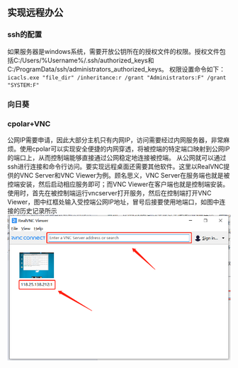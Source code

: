 ## 实现远程办公
### ssh的配置
如果服务器是windows系统，需要开放公钥所在的授权文件的权限。授权文件包括C:/Users/%Username%/.ssh/authorized_keys和C:/ProgramData/ssh/administrators_authorized_keys。
权限设置命令如下：
`icacls.exe "file_dir" /inheritance:r /grant "Administrators:F" /grant "SYSTEM:F"`

### 向日葵

### cpolar+VNC
公网IP需要申请，因此大部分主机只有内网IP，访问需要经过内网服务器，非常麻烦。使用cpolar可以实现安全便捷的内网穿透，将被控端的特定端口映射到公网IP的端口上，从而控制端能够直接通过公网稳定地连接被控端。
从公网就可以通过ssh进行连接和命令行访问。要实现远程桌面还需要其他软件。这里以RealVNC提供的VNC Server和VNC Viewer为例。顾名思义，VNC Server在服务端也就是被控端安装，然后启动相应服务即可；而VNC Viewer在客户端也就是控制端安装。
使用时，首先在被控制端运行vncserver打开服务，然后在控制端打开VNC Viewer，图中红框处输入受控端公网IP地址，冒号后接要使用地端口，如图中连接的历史记录所示
![](images/2023-08-13-16-01-53.png)